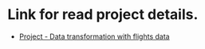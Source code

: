 # Link for read project details.

- [Project - Data transformation with flights data](https://phatchara-soros.notion.site/Project-Data-transformation-with-flights-data-92e19c2f157f4ddf81bb83d501cc1b55?pvs=4)

